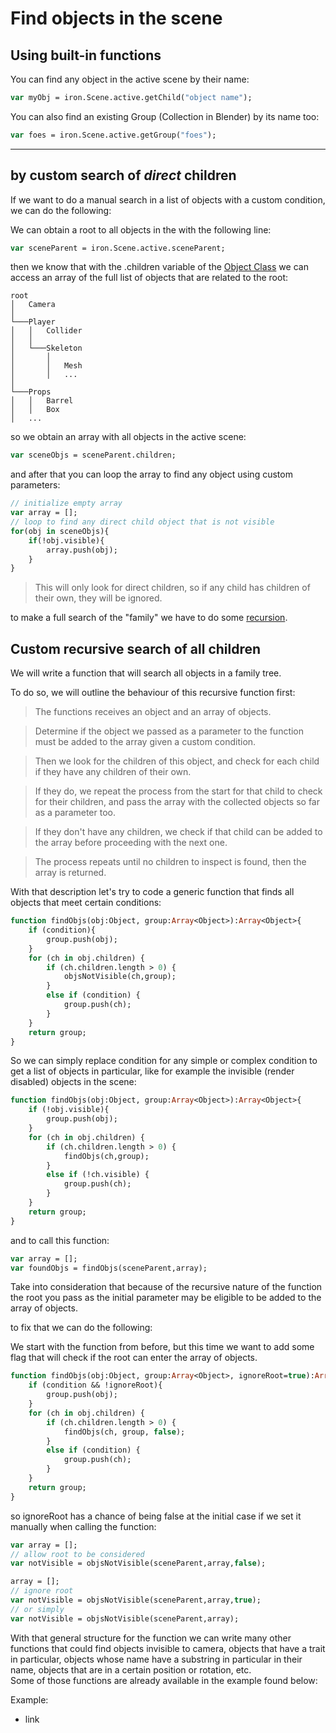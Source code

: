 # Find objects in the scene

## Using built-in functions

You can find any object in the active scene by their name:

```haxe
var myObj = iron.Scene.active.getChild("object name");
```

You can also find an existing Group (Collection in Blender) by its name too:

```haxe
var foes = iron.Scene.active.getGroup("foes");
```

---

## by custom search of _direct_ children

If we want to do a manual search in a list of objects with a custom condition, we can do the following:

We can obtain a root to all objects in the with the following line:

```haxe
var sceneParent = iron.Scene.active.sceneParent;
```

then we know that with the .children variable of the [Object Class](https://armory3d.org/manual/api/iron/object/Object.html) we can access an array of the full list of objects that are related to the root:   
```
root
│   Camera
│
└───Player
│   │   Collider
│   │
│   └───Skeleton
│       │   
│       │   Mesh
│       │   ...
│   
└───Props
│   │   Barrel
│   │   Box
│   ...
```
so we obtain an array with all objects in the active scene:
```haxe
var sceneObjs = sceneParent.children;
```
and after that you can loop the array to find any object using custom parameters:
```haxe
// initialize empty array
var array = [];
// loop to find any direct child object that is not visible
for(obj in sceneObjs){
    if(!obj.visible){
        array.push(obj);
    }
}
```
> This will only look for direct children, so if any child has children of their own, they will be ignored.

to make a full search of the "family" we have to do some [recursion](https://en.wikipedia.org/wiki/Recursion_(computer_science)).

## Custom recursive search of all children

We will write a function that will search all objects in a family tree.   

To do so, we will outline the behaviour of this recursive function first:  

> The functions receives an object and an array of objects.

> Determine if the object we passed as a parameter to the function must be added to the array given a custom condition.

> Then we look for the children of this object, and check for each child if they have any children of their own.   

>If they do, we repeat the process from the start for that child to check for their children, and pass the array with the collected objects so far as a parameter too.   

> If they don't have any children, we check if that child can be added to the array before proceeding with the next one. 

> The process repeats until no children to inspect is found, then the array is returned.

With that description let's try to code a generic function that finds all objects that meet certain conditions:

```haxe
function findObjs(obj:Object, group:Array<Object>):Array<Object>{
    if (condition){
        group.push(obj);
    }
    for (ch in obj.children) {
        if (ch.children.length > 0) {
            objsNotVisible(ch,group);
        }
        else if (condition) {
            group.push(ch);
        }	
    }
    return group;
}
```

So we can simply replace condition for any simple or complex condition to get a list of objects in particular, like for example the invisible (render disabled) objects in the scene:

```haxe
function findObjs(obj:Object, group:Array<Object>):Array<Object>{
    if (!obj.visible){
        group.push(obj);
    }
    for (ch in obj.children) {
        if (ch.children.length > 0) {
            findObjs(ch,group);
        }
        else if (!ch.visible) {
            group.push(ch);
        }	
    }
    return group;
}
```

and to call this function:

```haxe
var array = [];
var foundObjs = findObjs(sceneParent,array);
```

Take into consideration that because of the recursive nature of the function the root you pass as the initial parameter may be eligible to be added to the array of objects.

to fix that we can do the following:

We start with the function from before, but this time we want to add some flag that will check if the root can enter the array of objects.

```haxe
function findObjs(obj:Object, group:Array<Object>, ignoreRoot=true):Array<Object>{
    if (condition && !ignoreRoot){
        group.push(obj);
    } 
    for (ch in obj.children) {
        if (ch.children.length > 0) {
            findObjs(ch, group, false);
        }
        else if (condition) {
            group.push(ch);
        }
    }
    return group;
}
```

so ignoreRoot has a chance of being false at the initial case if we set it manually when calling the function:

```haxe
var array = [];
// allow root to be considered
var notVisible = objsNotVisible(sceneParent,array,false);

array = [];
// ignore root
var notVisible = objsNotVisible(sceneParent,array,true);
// or simply
var notVisible = objsNotVisible(sceneParent,array);
```

With that general structure for the function we can write many other functions that could find objects invisible to camera, objects that have a trait in particular, objects whose name have a substring in particular in their name, objects that are in a certain position or rotation, etc.   
Some of those functions are already available in the example found below:

Example:
- link
